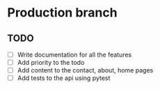 # Production branch

## TODO

- [ ] Write documentation for all the features
- [ ] Add priority to the todo
- [ ] Add content to the contact, about, home pages
- [ ] Add tests to the api using pytest